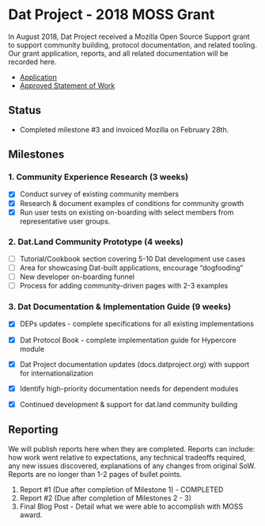 
# Dat Project - 2018 MOSS Grant

In August 2018, Dat Project received a Mozilla Open Source Support grant to support community building, protocol documentation, and related tooling. Our grant application, reports, and all related documentation will be recorded here.

* [Application](application.md)
* [Approved Statement of Work](MOSS-Dat-SoW.pdf)

## Status

* Completed milestone #3 and invoiced Mozilla on February 28th.

## Milestones

### 1. Community Experience Research (3 weeks)

- [x] Conduct survey of existing community members
- [x] Research & document examples of conditions for community growth
- [x] Run user tests on existing on-boarding with select members from representative user groups.

### 2. Dat.Land Community Prototype (4 weeks)

- [ ] Tutorial/Cookbook section covering 5-10 Dat development use cases
- [ ] Area for showcasing Dat-built applications, encourage “dogfooding”
- [ ] New developer on-boarding funnel
- [ ] Process for adding community-driven pages with 2-3 examples

### 3. Dat Documentation & Implementation Guide (9 weeks)

- [x] DEPs updates - complete specifications for all existing implementations
- [x] Dat Protocol Book - complete implementation guide for Hypercore module
- [x] Dat Project documentation updates (docs.datproject.org) with support for
internationalization
- [x] Identify high-priority documentation needs for dependent modules
- [x] Continued development & support for dat.land community building


## Reporting

We will publish reports here when they are completed. Reports can include: how work went relative to expectations, any technical tradeoffs required, any new issues discovered, explanations of any changes from original SoW. Reports are no longer than 1-2 pages of bullet points.

1. Report #1 (Due after completion of Milestone 1) - COMPLETED
2. Report #2 (Due after completion of Milestones 2 - 3)
3. Final Blog Post - Detail what we were able to accomplish with MOSS award.
